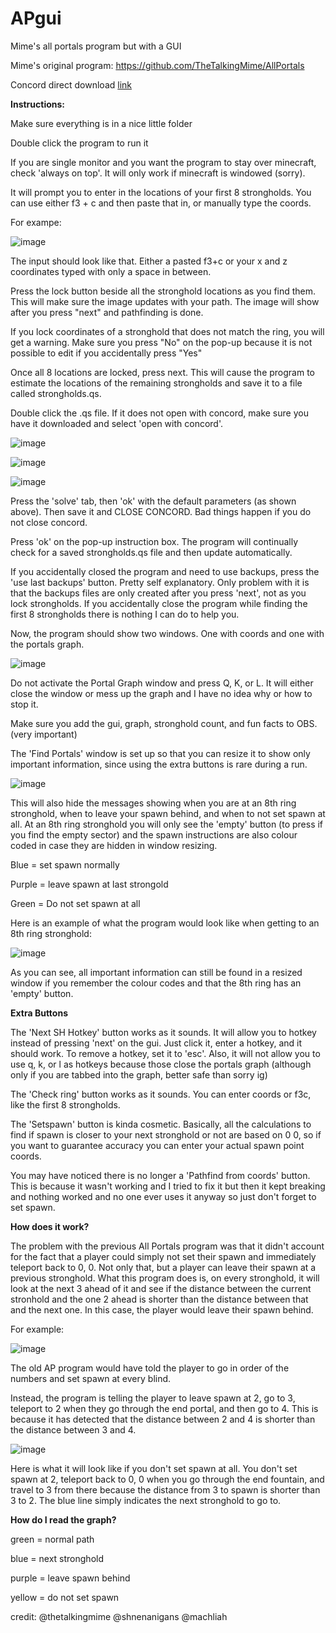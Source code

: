 # APgui
Mime's all portals program but with a GUI

Mime's original program: https://github.com/TheTalkingMime/AllPortals

Concord direct download [link](https://www.math.uwaterloo.ca/tsp/concorde/downloads/codes/win/concorde1.1.exe)

**Instructions:**

Make sure everything is in a nice little folder

Double click the program to run it

If you are single monitor and you want the program to stay over minecraft, check 'always on top'. It will only work if minecraft is windowed (sorry).

It will prompt you to enter in the locations of your first 8 strongholds. You can use either f3 + c and then paste that in, or manually type the coords.

For exampe:

![image](https://github.com/shnenanigans/APgui/assets/83895136/5932134a-5b23-4020-9751-a5c730dfe1cd)

The input should look like that. Either a pasted f3+c or your x and z coordinates typed with only a space in between.

Press the lock button beside all the stronghold locations as you find them. This will make sure the image updates with your path. The image will show after you press "next" and pathfinding is done.

If you lock coordinates of a stronghold that does not match the ring, you will get a warning. Make sure you press "No" on the pop-up because it is not possible to edit if you accidentally press "Yes"

Once all 8 locations are locked, press next. This will cause the program to estimate the locations of the remaining strongholds and save it to a file called strongholds.qs.

Double click the .qs file. If it does not open with concord, make sure you have it downloaded and select 'open with concord'.

![image](https://github.com/shnenanigans/APgui/assets/83895136/4ae2c2bb-c69b-418b-a35d-68b082c1ccdb)

![image](https://github.com/shnenanigans/APgui/assets/83895136/21e29f03-7d13-4086-a6cf-45af26e46652)

![image](https://github.com/shnenanigans/APgui/assets/83895136/0c7f649d-7314-402a-b13e-71a3114bfcc8)

Press the 'solve' tab, then 'ok' with the default parameters (as shown above). Then save it and CLOSE CONCORD. Bad things happen if you do not close concord.

Press 'ok' on the pop-up instruction box. The program will continually check for a saved strongholds.qs file and then update automatically.

If you accidentally closed the program and need to use backups, press the 'use last backups' button. Pretty self explanatory. Only problem with it is that the backups files are only created after you press 'next', not as you lock strongholds. If you accidentally close the program while finding the first 8 strongholds there is nothing I can do to help you.

Now, the program should show two windows. One with coords and one with the portals graph.

![image](https://github.com/shnenanigans/APgui/assets/83895136/cba38ec1-7373-477b-8de1-aa42521ed5cd)

Do not activate the Portal Graph window and press Q, K, or L. It will either close the window or mess up the graph and I have no idea why or how to stop it.

Make sure you add the gui, graph, stronghold count, and fun facts to OBS. (very important)

The 'Find Portals' window is set up so that you can resize it to show only important information, since using the extra buttons is rare during a run.

![image](https://github.com/shnenanigans/APgui/assets/83895136/f2eb3a2b-149d-40cd-b9a8-d15298c86051)

This will also hide the messages showing when you are at an 8th ring stronghold, when to leave your spawn behind, and when to not set spawn at all. At an 8th ring stronghold you will only see the 'empty' button (to press if you find the empty sector) and the spawn instructions are also colour coded in case they are hidden in window resizing.

Blue = set spawn normally

Purple = leave spawn at last strongold

Green = Do not set spawn at all

Here is an example of what the program would look like when getting to an 8th ring stronghold:

![image](https://github.com/shnenanigans/APgui/assets/83895136/0823261d-2beb-4e96-9bd3-e928a21863f7)

As you can see, all important information can still be found in a resized window if you remember the colour codes and that the 8th ring has an 'empty' button.

**Extra Buttons**

The 'Next SH Hotkey' button works as it sounds. It will allow you to hotkey instead of pressing 'next' on the gui. Just click it, enter a hotkey, and it should work. To remove a hotkey, set it to 'esc'. Also, it will not allow you to use q, k, or l as hotkeys because those close the portals graph (although only if you are tabbed into the graph, better safe than sorry ig)

The 'Check ring' button works as it sounds. You can enter coords or f3c, like the first 8 strongholds.

The 'Setspawn' button is kinda cosmetic. Basically, all the calculations to find if spawn is closer to your next stronghold or not are based on 0 0, so if you want to guarantee accuracy you can enter your actual spawn point coords.

You may have noticed there is no longer a 'Pathfind from coords' button. This is because it wasn't working and I tried to fix it but then it kept breaking and nothing worked and no one ever uses it anyway so just don't forget to set spawn.

**How does it work?**

The problem with the previous All Portals program was that it didn't account for the fact that a player could simply not set their spawn and immediately teleport back to 0, 0. Not only that, but a player can leave their spawn at a previous stronghold. What this program does is, on every stronghold, it will look at the next 3 ahead of it and see if the distance between the current stronhold and the one 2 ahead is shorter than the distance between that and the next one. In this case, the player would leave their spawn behind.

For example:

![image](https://github.com/shnenanigans/APgui/assets/83895136/6b05c38c-c2df-4bd2-9cd1-e46c4f1bfc90)

The old AP program would have told the player to go in order of the numbers and set spawn at every blind.

Instead, the program is telling the player to leave spawn at 2, go to 3, teleport to 2 when they go through the end portal, and then go to 4. This is because it has detected that the distance between 2 and 4 is shorter than the distance between 3 and 4.

![image](https://github.com/shnenanigans/APgui/assets/83895136/e36714b9-64a7-4595-aa5e-bbc4caaab14b)

Here is what it will look like if you don't set spawn at all. You don't set spawn at 2, teleport back to 0, 0 when you go through the end fountain, and travel to 3 from there because the distance from 3 to spawn is shorter than 3 to 2. The blue line simply indicates the next stronghold to go to.

**How do I read the graph?**

green = normal path

blue = next stronghold

purple = leave spawn behind

yellow = do not set spawn


credit:
@thetalkingmime
@shnenanigans
@machliah

